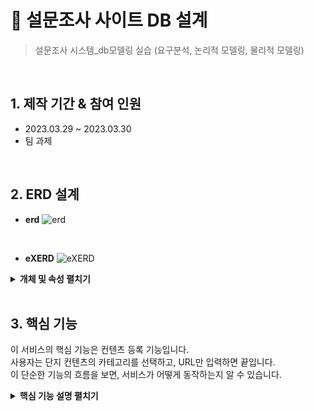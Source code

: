 # :pushpin: 설문조사 사이트 DB 설계
> 설문조사 시스템_db모델링 실습 (요구분석, 논리적 모델링, 물리적 모델링) 

</br>

## 1. 제작 기간 & 참여 인원
- 2023.03.29 ~ 2023.03.30
- 팀 과제

</br>

## 2. ERD 설계

* **erd** 
![erd](https://github.com/Vida0822/Survey_DBModeling/assets/132312673/58e8d030-3de1-404e-8b4c-fdf6ecdceb54)
<br>

* **eXERD**
![eXERD](https://github.com/Vida0822/Survey_DBModeling/assets/132312673/662b0a87-c099-48c6-a754-15c370b468a8)

<details>
<summary><b> 개체 및 속성 펼치기 </b></summary>
<div markdown="1">
<br>  
1. 설문조사(t_Poll) : [설문코드], 질문, 시작일 , 종료일 , 답변 항목수 , 총 참여자수, 작성일, 작성자(관리자코드)
2. 설문항목(t_PollSub) : [답변항목SEQ], 답변항목, 답변항목선택수 , 설문코드(외래키) 		
3. 회원 : [회원코드] , 회원ID, 비밀번호, 회원명, 휴대폰, 주소 
4. 투표자(t_Voter): [투표코드], 사용자이름, 투표일, 설문코드(외래키) , 답변항목코드(외래키) , 회원코드 (외래키) 
5. 관리자 : [관리자코드], 관리자ID, 관리자명, 비밀번호, 휴대폰, 주소 

</div>
</details>
<br>

## 3. 핵심 기능
이 서비스의 핵심 기능은 컨텐츠 등록 기능입니다.  
사용자는 단지 컨텐츠의 카테고리를 선택하고, URL만 입력하면 끝입니다.  
이 단순한 기능의 흐름을 보면, 서비스가 어떻게 동작하는지 알 수 있습니다.  

<details>
<summary><b>핵심 기능 설명 펼치기</b></summary>
<div markdown="1">

### 4.1. 전체 흐름
![](https://zuminternet.github.io/images/portal/post/2019-04-22-ZUM-Pilot-integer/flow1.png)

### 4.2. 사용자 요청
![](https://zuminternet.github.io/images/portal/post/2019-04-22-ZUM-Pilot-integer/flow_vue.png)

- **URL 정규식 체크** :pushpin: [코드 확인](https://github.com/Integerous/goQuality/blob/b587bbff4dce02e3bec4f4787151a9b6fa326319/frontend/src/components/PostInput.vue#L67)
  - Vue.js로 렌더링된 화면단에서, 사용자가 등록을 시도한 URL의 모양새를 정규식으로 확인합니다.
  - URL의 모양새가 아닌 경우, 에러 메세지를 띄웁니다.

- **Axios 비동기 요청** :pushpin: [코드 확인]()
  - URL의 모양새인 경우, 컨텐츠를 등록하는 POST 요청을 비동기로 날립니다.

### 4.3. Controller

![](https://zuminternet.github.io/images/portal/post/2019-04-22-ZUM-Pilot-integer/flow_controller.png)

- **요청 처리** :pushpin: [코드 확인](https://github.com/Integerous/goQuality/blob/b2c5e60761b6308f14eebe98ccdb1949de6c4b99/src/main/java/goQuality/integerous/controller/PostRestController.java#L55)
  - Controller에서는 요청을 화면단에서 넘어온 요청을 받고, Service 계층에 로직 처리를 위임합니다.

- **결과 응답** :pushpin: [코드 확인]()
  - Service 계층에서 넘어온 로직 처리 결과(메세지)를 화면단에 응답해줍니다.


